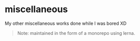 # miscellaneous
My other miscellaneous works done while I was bored XD

> Note: maintained in the form of a monorepo using lerna.
